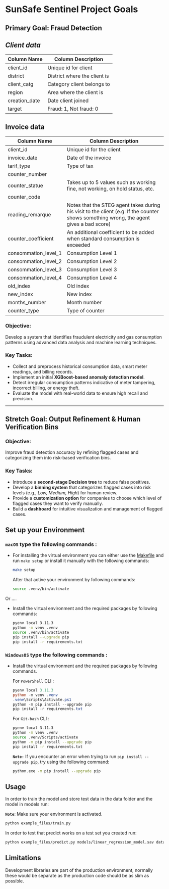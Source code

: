 
# SunSafe Sentinel Project Goals

## **Primary Goal: Fraud Detection**

## ***Client data***

| Column Name   | Column Description                          |
|--------------|-------------------------------------------|
| client_id    | Unique id for client                     |
| district     | District where the client is            |
| client_catg  | Category client belongs to              |
| region       | Area where the client is                |
| creation_date | Date client joined                     |
| target       | Fraud: 1, Not fraud: 0                  |

## Invoice data

| Column Name            | Column Description |
|------------------------|-------------------|
| client_id             | Unique id for the client |
| invoice_date         | Date of the invoice |
| tarif_type           | Type of tax |
| counter_number       |  |
| counter_statue       | Takes up to 5 values such as working fine, not working, on hold status, etc. |
| counter_code         |  |
| reading_remarque     | Notes that the STEG agent takes during his visit to the client (e.g: If the counter shows something wrong, the agent gives a bad score) |
| counter_coefficient  | An additional coefficient to be added when standard consumption is exceeded |
| consommation_level_1 | Consumption Level 1 |
| consommation_level_2 | Consumption Level 2 |
| consommation_level_3 | Consumption Level 3 |
| consommation_level_4 | Consumption Level 4 |
| old_index            | Old index |
| new_index            | New index |
| months_number        | Month number |
| counter_type         | Type of counter |



### Objective:
Develop a system that identifies fraudulent electricity and gas consumption patterns using advanced data analysis and machine learning techniques.

### Key Tasks:
- Collect and preprocess historical consumption data, smart meter readings, and billing records.
- Implement an initial **XGBoost-based anomaly detection model**.
- Detect irregular consumption patterns indicative of meter tampering, incorrect billing, or energy theft.
- Evaluate the model with real-world data to ensure high recall and precision.

---
## **Stretch Goal: Output Refinement & Human Verification Bins**
### Objective:
Improve fraud detection accuracy by refining flagged cases and categorizing them into risk-based verification bins.

### Key Tasks:
- Introduce a **second-stage Decision tree** to reduce false positives.
- Develop a **binning system** that categorizes flagged cases into risk levels (e.g., *Low, Medium, High*) for human review.
- Provide a **customization option** for companies to choose which level of flagged cases they want to verify manually.
- Build a **dashboard** for intuitive visualization and management of flagged cases.
## Set up your Environment



### **`macOS`** type the following commands : 

- For installing the virtual environment you can either use the [Makefile](Makefile) and run `make setup` or install it manually with the following commands:

     ```BASH
    make setup
    ```
    After that active your environment by following commands:
    ```BASH
    source .venv/bin/activate
    ```
Or ....
- Install the virtual environment and the required packages by following commands:

    ```BASH
    pyenv local 3.11.3
    python -m venv .venv
    source .venv/bin/activate
    pip install --upgrade pip
    pip install -r requirements.txt
    ```
    
### **`WindowsOS`** type the following commands :

- Install the virtual environment and the required packages by following commands.

   For `PowerShell` CLI :

    ```PowerShell
    pyenv local 3.11.3
    python -m venv .venv
    .venv\Scripts\Activate.ps1
    python -m pip install --upgrade pip
    pip install -r requirements.txt
    ```

    For `Git-bash` CLI :
  
    ```BASH
    pyenv local 3.11.3
    python -m venv .venv
    source .venv/Scripts/activate
    python -m pip install --upgrade pip
    pip install -r requirements.txt
    ```

    **`Note:`**
    If you encounter an error when trying to run `pip install --upgrade pip`, try using the following command:
    ```Bash
    python.exe -m pip install --upgrade pip
    ```


   
## Usage

In order to train the model and store test data in the data folder and the model in models run:

**`Note`**: Make sure your environment is activated.

```bash
python example_files/train.py  
```

In order to test that predict works on a test set you created run:

```bash
python example_files/predict.py models/linear_regression_model.sav data/X_test.csv data/y_test.csv
```

## Limitations

Development libraries are part of the production environment, normally these would be separate as the production code should be as slim as possible.


